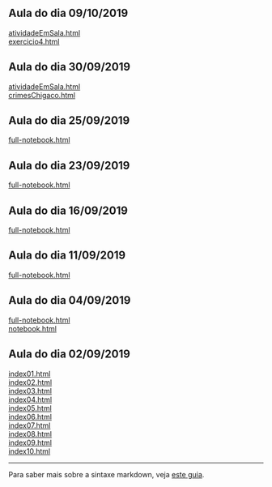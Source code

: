 ## Aula do dia 09/10/2019
[atividadeEmSala.html](d3_network/index.html)<br>
[exercicio4.html](d3_network2/index.html)<br>

## Aula do dia 30/09/2019

[atividadeEmSala.html](d3_leaflet/index.html)<br>
[crimesChigaco.html](d3_leaflet_chigaco/index.html)<br>

## Aula do dia 25/09/2019

[full-notebook.html](d3_crossfilter_2/full-notebook.html)<br>

## Aula do dia 23/09/2019

[full-notebook.html](d3_crossfilter/full-notebook.html)<br>

## Aula do dia 16/09/2019

[full-notebook.html](d3_transition/full-notebook.html)<br>

## Aula do dia 11/09/2019

[full-notebook.html](d3_scale/full-notebook.html)<br>

## Aula do dia 04/09/2019

[full-notebook.html](d3_intro/full-notebook.html)<br>
[notebook.html](d3_intro/notebook.html)<br>

## Aula do dia 02/09/2019

[index01.html](basic/index01.html)<br>
[index02.html](basic/index02.html)<br>
[index03.html](basic/index03.html)<br>
[index04.html](basic/index04.html)<br>
[index05.html](basic/index05.html)<br>
[index06.html](basic/index06.html)<br>
[index07.html](basic/index07.html)<br>
[index08.html](basic/index08.html)<br>
[index09.html](basic/index09.html)<br>
[index10.html](basic/index10.html)<br>

---
Para saber mais sobre a sintaxe markdown, veja [este guia](https://guides.github.com/features/mastering-markdown/).